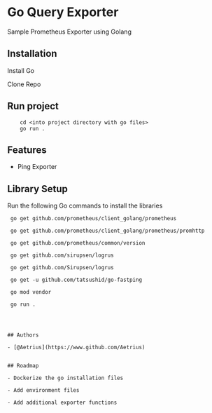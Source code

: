 
# Go Query Exporter

Sample Prometheus Exporter using Golang



## Installation

Install Go

Clone Repo

## Run project
```
    cd <into project directory with go files>
    go run .
```
    
## Features

- Ping Exporter


## Library Setup
Run the following Go commands to install the libraries
```
 go get github.com/prometheus/client_golang/prometheus

 go get github.com/prometheus/client_golang/prometheus/promhttp

 go get github.com/prometheus/common/version

 go get github.com/sirupsen/logrus

 go get github.com/Sirupsen/logrus

 go get -u github.com/tatsushid/go-fastping

 go mod vendor
 
 go run .




## Authors

- [@Aetrius](https://www.github.com/Aetrius)


## Roadmap

- Dockerize the go installation files

- Add environment files

- Add additional exporter functions

